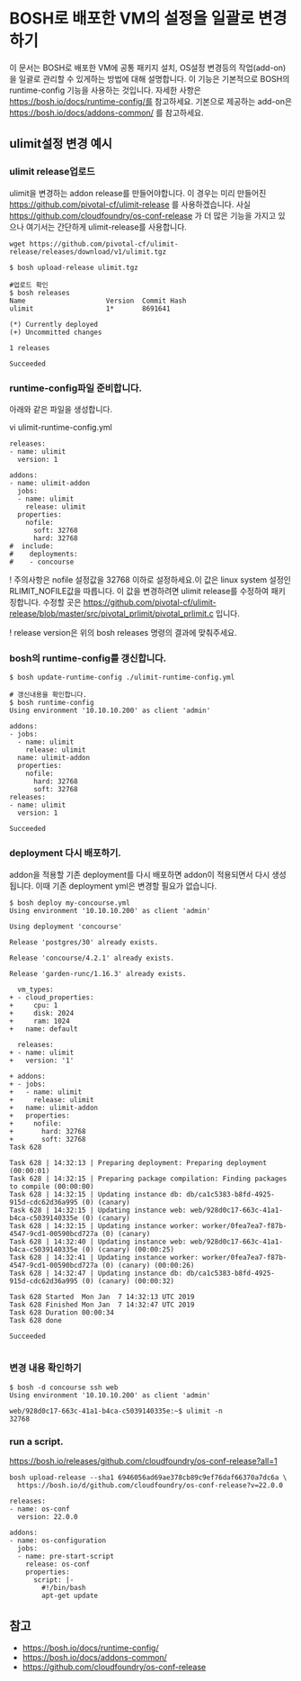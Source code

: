
# BOSH로 배포한 VM의 설정을 일괄로 변경하기
이 문서는 BOSH로 배포한 VM에 공통 패키지 설치, OS설정 변경등의 작업(add-on)을 일괄로 관리할 수 있게하는 방법에 대해 설명합니다.
이 기능은 기본적으로 BOSH의 runtime-config 기능을 사용하는 것입니다. 자세한 사항은 https://bosh.io/docs/runtime-config/를 참고하세요.
기본으로 제공하는 add-on은 https://bosh.io/docs/addons-common/ 를 참고하세요.


## ulimit설정 변경 예시


### ulimit release업로드
ulimit을 변경하는 addon release를 만들어야합니다. 이 경우는 미리 만들어진 https://github.com/pivotal-cf/ulimit-release 를 사용하겠습니다.
사실 https://github.com/cloudfoundry/os-conf-release 가 더 많은 기능을 가지고 있으나 여기서는 간단하게 ulimit-release를 사용합니다.


```
wget https://github.com/pivotal-cf/ulimit-release/releases/download/v1/ulimit.tgz

$ bosh upload-release ulimit.tgz

#업로드 확인
$ bosh releases
Name                    Version  Commit Hash
ulimit                  1*       8691641

(*) Currently deployed
(+) Uncommitted changes

1 releases

Succeeded

```


###  runtime-config파일 준비합니다.
아래와 같은 파일을 생성합니다.

vi ulimit-runtime-config.yml

```
releases:
- name: ulimit
  version: 1

addons:
- name: ulimit-addon
  jobs:
  - name: ulimit
    release: ulimit
  properties:
    nofile:
      soft: 32768  
      hard: 32768
#  include:
#    deployments:
#    - concourse
```


! 주의사항은  nofile 설정값을 32768 이하로 설정하세요.이 값은 linux system 설정인 RLIMIT_NOFILE값을 따릅니다.
이 값을 변경하려면 ulimit release를 수정하여 패키징합니다. 수정할 곳은 https://github.com/pivotal-cf/ulimit-release/blob/master/src/pivotal_prlimit/pivotal_prlimit.c 입니다.

! release version은 위의 bosh releases 명령의 결과에 맞춰주세요.


###  bosh의 runtime-config를 갱신합니다.

```
$ bosh update-runtime-config ./ulimit-runtime-config.yml

# 갱신내용을 확인합니다.
$ bosh runtime-config
Using environment '10.10.10.200' as client 'admin'

addons:
- jobs:
  - name: ulimit
    release: ulimit
  name: ulimit-addon
  properties:
    nofile:
      hard: 32768
      soft: 32768
releases:
- name: ulimit
  version: 1

Succeeded
```

### deployment 다시 배포하기.
addon을 적용할 기존 deployment를 다시 배포하면 addon이 적용되면서 다시 생성됩니다. 이때 기존 deployment yml은 변경할 필요가 없습니다.

```
$ bosh deploy my-concourse.yml
Using environment '10.10.10.200' as client 'admin'

Using deployment 'concourse'

Release 'postgres/30' already exists.

Release 'concourse/4.2.1' already exists.

Release 'garden-runc/1.16.3' already exists.

  vm_types:
+ - cloud_properties:
+     cpu: 1
+     disk: 2024
+     ram: 1024
+   name: default

  releases:
+ - name: ulimit
+   version: '1'

+ addons:
+ - jobs:
+   - name: ulimit
+     release: ulimit
+   name: ulimit-addon
+   properties:
+     nofile:
+       hard: 32768
+       soft: 32768
Task 628

Task 628 | 14:32:13 | Preparing deployment: Preparing deployment (00:00:01)
Task 628 | 14:32:15 | Preparing package compilation: Finding packages to compile (00:00:00)
Task 628 | 14:32:15 | Updating instance db: db/ca1c5383-b8fd-4925-915d-cdc62d36a995 (0) (canary)
Task 628 | 14:32:15 | Updating instance web: web/928d0c17-663c-41a1-b4ca-c5039140335e (0) (canary)
Task 628 | 14:32:15 | Updating instance worker: worker/0fea7ea7-f87b-4547-9cd1-00590bcd727a (0) (canary)
Task 628 | 14:32:40 | Updating instance web: web/928d0c17-663c-41a1-b4ca-c5039140335e (0) (canary) (00:00:25)
Task 628 | 14:32:41 | Updating instance worker: worker/0fea7ea7-f87b-4547-9cd1-00590bcd727a (0) (canary) (00:00:26)
Task 628 | 14:32:47 | Updating instance db: db/ca1c5383-b8fd-4925-915d-cdc62d36a995 (0) (canary) (00:00:32)

Task 628 Started  Mon Jan  7 14:32:13 UTC 2019
Task 628 Finished Mon Jan  7 14:32:47 UTC 2019
Task 628 Duration 00:00:34
Task 628 done

Succeeded


```

### 변경 내용 확인하기

```
$ bosh -d concourse ssh web
Using environment '10.10.10.200' as client 'admin'

web/928d0c17-663c-41a1-b4ca-c5039140335e:~$ ulimit -n
32768

```

### run a script.

https://bosh.io/releases/github.com/cloudfoundry/os-conf-release?all=1
```
bosh upload-release --sha1 6946056ad69ae378cb89c9ef76daf66370a7dc6a \
  https://bosh.io/d/github.com/cloudfoundry/os-conf-release?v=22.0.0
```

```
releases:
- name: os-conf
  version: 22.0.0
  
addons:
- name: os-configuration
  jobs:
  - name: pre-start-script
    release: os-conf
    properties:
      script: |-
        #!/bin/bash
        apt-get update

```


## 참고
- https://bosh.io/docs/runtime-config/
- https://bosh.io/docs/addons-common/ 
- https://github.com/cloudfoundry/os-conf-release

